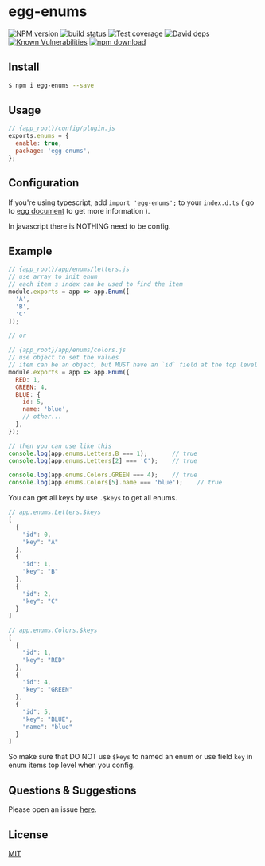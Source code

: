 # egg-enums

[![NPM version][npm-image]][npm-url]
[![build status][travis-image]][travis-url]
[![Test coverage][codecov-image]][codecov-url]
[![David deps][david-image]][david-url]
[![Known Vulnerabilities][snyk-image]][snyk-url]
[![npm download][download-image]][download-url]

[npm-image]: https://img.shields.io/npm/v/egg-enums.svg?style=flat-square
[npm-url]: https://npmjs.org/package/egg-enums
[travis-image]: https://img.shields.io/travis/LzxHahaha/egg-enums.svg?style=flat-square
[travis-url]: https://travis-ci.org/LzxHahaha/egg-enums
[codecov-image]: https://img.shields.io/codecov/c/github/LzxHahaha/egg-enums.svg?style=flat-square
[codecov-url]: https://codecov.io/github/LzxHahaha/egg-enums?branch=master
[david-image]: https://img.shields.io/david/LzxHahaha/egg-enums.svg?style=flat-square
[david-url]: https://david-dm.org/LzxHahaha/egg-enums
[snyk-image]: https://snyk.io/test/npm/egg-enums/badge.svg?style=flat-square
[snyk-url]: https://snyk.io/test/npm/egg-enums
[download-image]: https://img.shields.io/npm/dm/egg-enums.svg?style=flat-square
[download-url]: https://npmjs.org/package/egg-enums

<!--
Description here.
-->

## Install

```bash
$ npm i egg-enums --save
```

## Usage

```js
// {app_root}/config/plugin.js
exports.enums = {
  enable: true,
  package: 'egg-enums',
};
```

## Configuration

If you're using typescript, add `import 'egg-enums';` to your `index.d.ts` (
go to [egg document](https://eggjs.org/en/tutorials/typescript.html#theres-no-loaded-objects-when-using-eggs-plugin) to get more information
).

In javascript there is NOTHING need to be config.

## Example

```js
// {app_root}/app/enums/letters.js
// use array to init enum
// each item's index can be used to find the item
module.exports = app => app.Enum([
  'A',
  'B',
  'C'
]);

// or

// {app_root}/app/enums/colors.js
// use object to set the values
// item can be an object, but MUST have an `id` field at the top level
module.exports = app => app.Enum({
  RED: 1,
  GREEN: 4,
  BLUE: {
    id: 5,
    name: 'blue',
    // other...
  },
});

// then you can use like this
console.log(app.enums.Letters.B === 1);       // true
console.log(app.enums.Letters[2] === 'C');    // true

console.log(app.enums.Colors.GREEN === 4);    // true
console.log(app.enums.Colors[5].name === 'blue');    // true
```

You can get all keys by use `.$keys` to get all enums.

```js
// app.enums.Letters.$keys
[
  {
    "id": 0,
    "key": "A"
  },
  {
    "id": 1,
    "key": "B"
  },
  {
    "id": 2,
    "key": "C"
  }
]

// app.enums.Colors.$keys
[
  {
    "id": 1,
    "key": "RED"
  },
  {
    "id": 4,
    "key": "GREEN"
  },
  {
    "id": 5,
    "key": "BLUE",
    "name": "blue"
  }
]
```

So make sure that DO NOT use `$keys` to named an enum or use field `key` in enum items top level when you config.

## Questions & Suggestions

Please open an issue [here](https://github.com/LzxHahaha/egg-enums/issues).

## License

[MIT](LICENSE)

